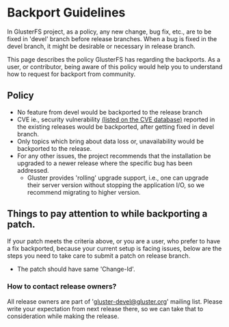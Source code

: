 # Backport Guidelines

In GlusterFS project, as a policy, any new change, bug fix, etc., are to be
fixed in 'devel' branch before release branches. When a bug is fixed in
the devel branch, it might be desirable or necessary in release branch.

This page describes the policy GlusterFS has regarding the backports. As
a user, or contributor, being aware of this policy would help you to
understand how to request for backport from community.

## Policy

- No feature from devel would be backported to the release branch
- CVE ie., security vulnerability [(listed on the CVE database)](https://cve.mitre.org/cve/search_cve_list.html)
  reported in the existing releases would be backported, after getting fixed
  in devel branch.
- Only topics which bring about data loss or, unavailability would be
  backported to the release.
- For any other issues, the project recommends that the installation be
  upgraded to a newer release where the specific bug has been addressed.
  - Gluster provides 'rolling' upgrade support, i.e., one can upgrade their
    server version without stopping the application I/O, so we recommend migrating
    to higher version.

## Things to pay attention to while backporting a patch.

If your patch meets the criteria above, or you are a user, who prefer to have a
fix backported, because your current setup is facing issues, below are the
steps you need to take care to submit a patch on release branch.

- The patch should have same 'Change-Id'.

### How to contact release owners?

All release owners are part of 'gluster-devel@gluster.org' mailing list.
Please write your expectation from next release there, so we can take that
to consideration while making the release.
